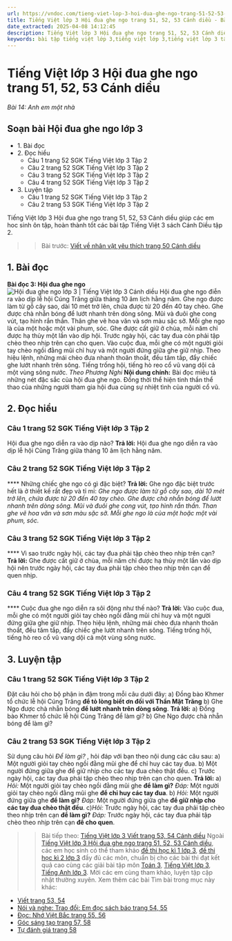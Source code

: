 ```yaml
---
url: https://vndoc.com/tieng-viet-lop-3-hoi-dua-ghe-ngo-trang-51-52-53-canh-dieu-285471
title: Tiếng Việt lớp 3 Hội đua ghe ngo trang 51, 52, 53 Cánh diều - Bài 14: Anh em một nhà - VnDoc.com
date_extracted: 2025-04-08 14:12:45
description: Tiếng Việt lớp 3 Hội đua ghe ngo trang 51, 52, 53 Cánh diều giúp các em học sinh ôn tập, củng cố kiến thức môn Tiếng Việt lớp 3. Mời các em cùng tham khảo.
keywords: bài tập tiếng việt lớp 3,tiếng việt lớp 3,tiếng việt lớp 3 tập 2,bài tập tiếng việt lớp 3 tập 2,tiếng việt 3 tập 2,tiếng việt lớp 3 cánh diều,tiếng việt 3 cánh diều,tiếng việt lớp 3 tập 2 cánh diều,tiếng việt lớp 3 cd,tiếng việt 3 cánh diều tập 2,Hội đua ghe ngo Cánh diều,soạn bài Hội đua ghe ngo,soạn bài Hội đua ghe ngo trang 51
---
```


# Tiếng Việt lớp 3 Hội đua ghe ngo trang 51, 52, 53 Cánh diều
 _Bài 14: Anh em một nhà_
## Soạn bài Hội đua ghe ngo lớp 3
  * 1\. Bài đọc 
  * 2\. Đọc hiểu 
    * Câu 1 trang 52 SGK Tiếng Việt lớp 3 Tập 2
    * Câu 2 trang 52 SGK Tiếng Việt lớp 3 Tập 2
    * Câu 3 trang 52 SGK Tiếng Việt lớp 3 Tập 2
    * Câu 4 trang 52 SGK Tiếng Việt lớp 3 Tập 2
  * 3\. Luyện tập 
    * Câu 1 trang 52 SGK Tiếng Việt lớp 3 Tập 2
    * Câu 2 trang 53 SGK Tiếng Việt lớp 3 Tập 2

Tiếng Việt lớp 3 Hội đua ghe ngo trang 51, 52, 53 Cánh diều giúp các em hoc sinh ôn tập, hoàn thành tốt các bài tập Tiếng Việt 3  sách Cánh Diều tập 2.
>> Bài trước: [Viết về nhân vật yêu thích trang 50 Cánh diều](<https://vndoc.com/viet-ve-nhan-vat-yeu-thich-trang-50-canh-dieu-285462>)
## **1\. Bài đọc**
**Bài đọc 3: Hội đua ghe ngo**
![Hội đua ghe ngo lớp 3 | Tiếng Việt lớp 3 Cánh diều](https://i.vdoc.vn/data/image/2022/12/28/hoi-dua-ghe-ngo-trang-51-52-53-130228.png)
Hội đua ghe ngo điễn ra vào dịp lễ hội Cúng Trăng giữa tháng 10 âm lịch hằng năm.
Ghe ngo được làm từ gỗ cây sao, dài 10 mét trở lên, chứa được từ 20 đến 40 tay chèo. Ghe được chà nhẵn bóng để lướt nhanh trên dòng sông. Mũi và đuôi ghe cong vút, tạo hình rắn thần. Thân ghe vẽ hoa văn và sơn màu sặc sỡ. Mỗi ghe ngo là của một hoặc một vài phum, sóc. Ghe được cất giữ ở chùa, mỗi năm chỉ được hạ thủy một lần vào dịp hội. Trước ngày hội, các tay đua còn phải tập chèo theo nhịp trên cạn cho quen.
Vào cuộc đua, mỗi ghe có một người giỏi tay chèo ngồi đằng mũi chỉ huy và một người đứng giữa ghe giữ nhịp. Theo hiệu lệnh, những mái chèo đưa nhanh thoăn thoắt, đều tăm tắp, đẩy chiếc ghe lướt nhanh trên sông. Tiếng trống hội, tiếng hò reo cổ vũ vang dội cả một vùng sông nước.
_Theo Phương Nghi_
**Nội dung chính:**
Bài đọc miêu tả những nét đặc sắc của hội đua ghe ngo. Đồng thời thể hiện tinh thần thể thao của những người tham gia hội đua cùng sự nhiệt tình của người cổ vũ.
## **2\. Đọc hiểu**
### **Câu 1 trang 52 SGK Tiếng Việt lớp 3 Tập 2**
Hội đua ghe ngo diễn ra vào dịp nào?
**Trả lời:**
Hội đua ghe ngo diễn ra vào dịp lễ hội Cũng Trăng giữa tháng 10 âm lịch hằng năm.
### **Câu 2 trang 52 SGK Tiếng Việt lớp 3 Tập 2**
**** Những chiếc ghe ngo có gì đặc biệt?
**Trả lời:**
Ghe ngo đặc biệt trước hết là ở thiết kế rất đẹp và tỉ mỉ: _Ghe ngo được làm từ gỗ cây sao, dài 10 mét trở lên, chứa được từ 20 đến 40 tay chèo. Ghe được chà nhẵn bóng để lướt nhanh trên dòng sông. Mũi và đuôi ghe cong vút, tạo hình rắn thần. Than ghe vẽ hoa văn và sơn màu sặc sỡ. Mỗi ghe ngo là của một hoặc một vài phum, sóc._
### **Câu 3 trang 52 SGK Tiếng Việt lớp 3 Tập 2**
**** Vì sao trước ngày hội, các tay đua phải tập chèo theo nhịp trên cạn?
**Trả lời:**
Ghe được cất giữ ở chùa, mỗi năm chỉ được hạ thủy một lần vào dịp hội nên trước ngày hội, các tay đua phải tập chèo theo nhịp trên cạn để quen nhịp.
### **Câu 4 trang 52 SGK Tiếng Việt lớp 3 Tập 2**
**** Cuộc đua ghe ngo diễn ra sôi động như thế nào?
**Trả lời:**
Vào cuộc đua, mỗi ghe có một người giỏi tay chèo ngồi đằng mũi chỉ huy và một người đứng giữa ghe giữ nhịp. Theo hiệu lệnh, những mái chèo đưa nhanh thoăn thoắt, đều tăm tắp, đẩy chiếc ghe lướt nhanh trên sông. Tiếng trống hội, tiếng hò reo cổ vũ vang dội cả một vùng sông nước.
## **3\. Luyện tập**
### **Câu 1 trang 52 SGK Tiếng Việt lớp 3 Tập 2**
Đặt câu hỏi cho bộ phận in đậm trong mỗi câu dưới đây:
a\) Đồng bào Khmer tổ chức lễ hội Cúng Trăng **để tỏ lòng biết ơn đối với Thần Mặt Trăng**
b\) Ghe Ngo được chà nhẵn bóng **để lướt nhanh trên dòng sông**.
**Trả lời:**
a\) Đồng bào Khmer tổ chức lễ hội Cúng Trăng để làm gì?
b\) Ghe Ngo được chà nhẵn bóng để làm gì?
### **Câu 2 trang 53 SGK Tiếng Việt lớp 3 Tập 2**
Sử dụng câu hỏi _Để làm gì?_ , hỏi đáp với bạn theo nội dung các câu sau:
a\) Một người giỏi tay chèo ngồi đằng mũi ghe để chỉ huy các tay đua.
b\) Một người đứng giữa ghe để giữ nhịp cho các tay đua chèo thật đều.
c\) Trước ngày hội, các tay đua phải tập chèo theo nhịp trên cạn cho quen.
**Trả lời:**
a\) _Hỏi:_ Một người giỏi tay chèo ngồi đằng mũi ghe **để làm gì?**
_Đáp:_ Một người giỏi tay chèo ngồi đằng mũi ghe **để chỉ huy các tay đua**.
b\) _Hỏi:_ Một người đứng giữa ghe **để làm gì?**
_Đáp:_ Một người đứng giữa ghe **để giữ nhịp cho các tay đua chèo thật đều**.
c\)_Hỏi:_ Trước ngày hội, các tay đua phải tập chèo theo nhịp trên cạn **để làm gì?**
_Đáp:_ Trước ngày hội, các tay đua phải tập chèo theo nhịp trên cạn **để cho quen**.
>> Bài tiếp theo: [Tiếng Việt lớp 3 Viết trang 53, 54 Cánh diều](<https://vndoc.com/tieng-viet-lop-3-viet-trang-53-54-canh-dieu-285489>)
Ngoài [Tiếng Việt lớp 3 Hội đua ghe ngo trang 51, 52, 53 Cánh diều](<https://vndoc.com/tieng-viet-lop-3-hoi-dua-ghe-ngo-trang-51-52-53-canh-dieu-285471>), các em học sinh có thể tham khảo [đề thi học kì 1 lớp 3](<https://vndoc.com/de-thi-hoc-ki-1-lop3>), [đề thi học kì 2 lớp 3](<https://vndoc.com/de-thi-hoc-ki-2-lop3>) đầy đủ các môn, chuẩn bị cho các bài thi đạt kết quả cao cùng các giải bài tập môn [Toán 3](<https://vndoc.com/toan-lop3>), [Tiếng Việt lớp 3](<https://vndoc.com/tap-doc-lop3>), [Tiếng Anh lớp 3](<https://vndoc.com/tieng-anh-lop3>). Mời các em cùng tham khảo, luyện tập cập nhật thường xuyên.
Xem thêm các bài Tìm bài trong mục này khác:
  * [Viết trang 53, 54](</tieng-viet-lop-3-viet-trang-53-54-canh-dieu-285489>)
  * [Nói và nghe: Trao đổi: Em đọc sách báo trang 54, 55](</tieng-viet-lop-3-em-doc-sach-bao-trang-54-55-canh-dieu-tap-2-285492>)
  * [Đọc: Nhớ Việt Bắc trang 55, 56](</tieng-viet-lop-3-nho-viet-bac-trang-55-56-canh-dieu-285512>)
  * [Góc sáng tạo trang 57, 58](</tieng-viet-lop-3-goc-sang-tao-trang-57-58-canh-dieu-285514>)
  * [Tự đánh giá trang 58](</tu-danh-gia-trang-58-tieng-viet-lop-3-tap-2-canh-dieu-285516>)

